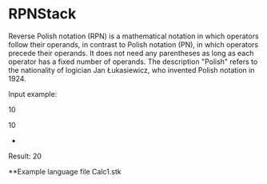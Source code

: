 # RPNStack
Reverse Polish notation (RPN) is a mathematical notation in which operators follow their operands, in contrast to Polish notation (PN), in which operators precede their operands. It does not need any parentheses as long as each operator has a fixed number of operands. The description "Polish" refers to the nationality of logician Jan Łukasiewicz, who invented Polish notation in 1924.

Input example:

10

10

+

Result: 20

**Example language file Calc1.stk
